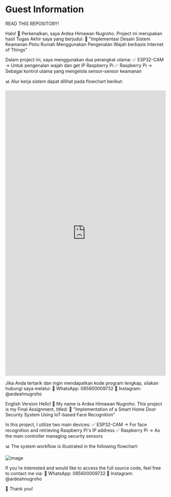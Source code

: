 # Guest Information
READ THIS REPOSITORY!


Halo! 👋 Perkenalkan, saya Ardea Himawan Nugroho.
Project ini merupakan hasil Tugas Akhir saya yang berjudul:
📌 "Implementasi Desain Sistem Keamanan Pintu Rumah Menggunakan Pengenalan Wajah berbasis Internet of Things"

Dalam project ini, saya menggunakan dua perangkat utama:
✅ ESP32-CAM → Untuk pengenalan wajah dan get IP Raspberry Pi
✅ Raspberry Pi → Sebagai kontrol utama yang mengelola sensor-sensor keamanan

📊 Alur kerja sistem dapat dilihat pada flowchart berikut:


<iframe frameborder="0" style="width:100%;height:894px;" src="https://app.diagrams.net/?tags=%7B%7D#G1a4rPplpN8q7lKPl3NMR_tnm8e9AG9EzT"></iframe>


Jika Anda tertarik dan ingin mendapatkan kode program lengkap, silakan hubungi saya melalui:
📲 WhatsApp: 085600009732
📸 Instagram: @ardeahnugroho

English Version
Hello! 👋 My name is Ardea Himawan Nugroho.
This project is my Final Assignment, titled:
📌 "Implementation of a Smart Home Door Security System Using IoT-based Face Recognition"

In this project, I utilize two main devices:
✅ ESP32-CAM → For face recognition and retrieving Raspberry Pi's IP address
✅ Raspberry Pi → As the main controller managing security sensors

📊 The system workflow is illustrated in the following flowchart:

![image](https://github.com/user-attachments/assets/47478ef9-40d4-432d-8e56-d289dce99f78)


If you're interested and would like to access the full source code, feel free to contact me via:
📲 WhatsApp: 085600009732
📸 Instagram: @ardeahnugroho

🚀 Thank you!
